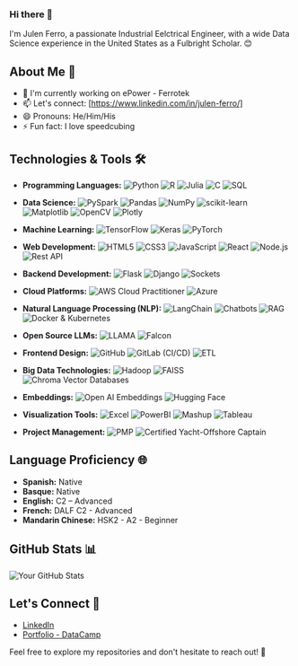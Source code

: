 ### Hi there 👋

I'm Julen Ferro, a passionate Industrial Eelctrical Engineer, with a wide Data Science experience in the United States as a Fulbright Scholar. 😊

## About Me 🌟

- 🚀 I'm currently working on ePower - Ferrotek
- 📫 Let's connect: [https://www.linkedin.com/in/julen-ferro/]
- 😄 Pronouns: He/Him/His
- ⚡ Fun fact: I love speedcubing

## Technologies & Tools 🛠️
- **Programming Languages:** 
  ![Python](https://img.shields.io/badge/-Python-3776AB?style=flat-square&logo=python&logoColor=white)
  ![R](https://img.shields.io/badge/-R-276DC3?style=flat-square&logo=r&logoColor=white)
  ![Julia](https://img.shields.io/badge/-Julia-9558B2?style=flat-square&logo=julia&logoColor=white)
  ![C](https://img.shields.io/badge/-C-A8B9CC?style=flat-square&logo=c&logoColor=white)
  ![SQL](https://img.shields.io/badge/-SQL-4479A1?style=flat-square&logo=sql&logoColor=white)

- **Data Science:** 
  ![PySpark](https://img.shields.io/badge/-PySpark-E25A1C?style=flat-square&logo=apache-spark&logoColor=white)
  ![Pandas](https://img.shields.io/badge/-Pandas-150458?style=flat-square&logo=pandas&logoColor=white)
  ![NumPy](https://img.shields.io/badge/-NumPy-013243?style=flat-square&logo=numpy&logoColor=white)
  ![scikit-learn](https://img.shields.io/badge/-scikit_learn-F7931E?style=flat-square&logo=scikit-learn&logoColor=white)
  ![Matplotlib](https://img.shields.io/badge/-Matplotlib-11557C?style=flat-square&logo=python&logoColor=white)
  ![OpenCV](https://img.shields.io/badge/-OpenCV-5C3EE8?style=flat-square&logo=opencv&logoColor=white)
  ![Plotly](https://img.shields.io/badge/-Plotly-3F4F75?style=flat-square&logo=plotly&logoColor=white)

- **Machine Learning:** 
  ![TensorFlow](https://img.shields.io/badge/-TensorFlow-FF6F00?style=flat-square&logo=tensorflow&logoColor=white)
  ![Keras](https://img.shields.io/badge/-Keras-D00000?style=flat-square&logo=keras&logoColor=white)
  ![PyTorch](https://img.shields.io/badge/-PyTorch-EE4C2C?style=flat-square&logo=pytorch&logoColor=white)

- **Web Development:** 
  ![HTML5](https://img.shields.io/badge/-HTML5-E34F26?style=flat-square&logo=html5&logoColor=white)
  ![CSS3](https://img.shields.io/badge/-CSS3-1572B6?style=flat-square&logo=css3&logoColor=white)
  ![JavaScript](https://img.shields.io/badge/-JavaScript-F7DF1E?style=flat-square&logo=javascript&logoColor=white)
  ![React](https://img.shields.io/badge/-React-61DAFB?style=flat-square&logo=react&logoColor=white)
  ![Node.js](https://img.shields.io/badge/-Node.js-339933?style=flat-square&logo=node.js&logoColor=white)
  ![Rest API](https://img.shields.io/badge/-Rest_API-767676?style=flat-square)

- **Backend Development:** 
  ![Flask](https://img.shields.io/badge/-Flask-000000?style=flat-square&logo=flask&logoColor=white)
  ![Django](https://img.shields.io/badge/-Django-092E20?style=flat-square&logo=django&logoColor=white)
  ![Sockets](https://img.shields.io/badge/-Sockets-00FFFF?style=flat-square)

- **Cloud Platforms:** 
  ![AWS Cloud Practitioner](https://img.shields.io/badge/-AWS_Cloud_Practitioner-232F3E?style=flat-square&logo=amazon-aws&logoColor=white)
  ![Azure](https://img.shields.io/badge/-Azure-0089D6?style=flat-square&logo=microsoft-azure&logoColor=white)

- **Natural Language Processing (NLP):** 
  ![LangChain](https://img.shields.io/badge/-LangChain-006064?style=flat-square)
  ![Chatbots](https://img.shields.io/badge/-Chatbots-29B6F6?style=flat-square)
  ![RAG](https://img.shields.io/badge/-RAG-1E88E5?style=flat-square)
  ![Docker & Kubernetes](https://img.shields.io/badge/-Docker_&_Kubernetes-2496ED?style=flat-square&logo=docker&logoColor=white&logoWidth=20)

- **Open Source LLMs:** 
  ![LLAMA](https://img.shields.io/badge/-LLAMA-FFD700?style=flat-square)
  ![Falcon](https://img.shields.io/badge/-Falcon-1E90FF?style=flat-square)

- **Frontend Design:** 
  ![GitHub](https://img.shields.io/badge/-GitHub-181717?style=flat-square&logo=github&logoColor=white)
  ![GitLab (CI/CD)](https://img.shields.io/badge/-GitLab_CI_CD-FCA121?style=flat-square&logo=gitlab&logoColor=white)
  ![ETL](https://img.shields.io/badge/-ETL-FFD700?style=flat-square)

- **Big Data Technologies:** 
  ![Hadoop](https://img.shields.io/badge/-Hadoop-FF652F?style=flat-square&logo=apache-hadoop&logoColor=white)
  ![FAISS](https://img.shields.io/badge/-FAISS-006064?style=flat-square)
  ![Chroma Vector Databases](https://img.shields.io/badge/-Chroma_Vector_Databases-311B92?style=flat-square)

- **Embeddings:** 
  ![Open AI Embeddings](https://img.shields.io/badge/-Open_AI_Embeddings-008080?style=flat-square)
  ![Hugging Face](https://img.shields.io/badge/-Hugging_Face-232F3E?style=flat-square)

- **Visualization Tools:** 
  ![Excel](https://img.shields.io/badge/-Excel-217346?style=flat-square&logo=microsoft-excel&logoColor=white)
  ![PowerBI](https://img.shields.io/badge/-PowerBI-F2C811?style=flat-square&logo=power-bi&logoColor=black)
  ![Mashup](https://img.shields.io/badge/-Mashup-4D4D4D?style=flat-square)
  ![Tableau](https://img.shields.io/badge/-Tableau-003366?style=flat-square&logo=tableau&logoColor=white)

- **Project Management:** 
  ![PMP](https://img.shields.io/badge/-PMP-5D5C5C?style=flat-square&logo=pmp&logoColor=white)
  ![Certified Yacht-Offshore Captain](https://img.shields.io/badge/-Certified_Yacht_Offshore_Captain-333333?style=flat-square)

## Language Proficiency 🌐

- **Spanish:** Native
- **Basque:** Native
- **English:** C2 – Advanced
- **French:** DALF C2 - Advanced
- **Mandarin Chinese:** HSK2 - A2 - Beginner
  
## GitHub Stats 📊

![Your GitHub Stats](https://github-readme-stats.vercel.app/api?username=ferriitoo&show_icons=true&theme=radical)

## Let's Connect 🤝

- [LinkedIn](https://www.linkedin.com/in/yourlinkedin)
- [Portfolio - DataCamp](https://www.datacamp.com/portfolio/ferrojulen)


Feel free to explore my repositories and don't hesitate to reach out! 🚀

